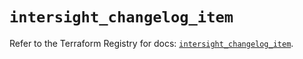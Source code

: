 # `intersight_changelog_item`

Refer to the Terraform Registry for docs: [`intersight_changelog_item`](https://registry.terraform.io/providers/ciscodevnet/intersight/1.0.71/docs/resources/changelog_item).
